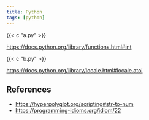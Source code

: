 ```yaml
---
title: Python
tags: [python]
---
```


{{< c "a.py" >}}

<https://docs.python.org/library/functions.html#int>

{{< c "b.py" >}}

<https://docs.python.org/library/locale.html#locale.atoi>

## References

- <https://hyperpolyglot.org/scripting#str-to-num>
- <https://programming-idioms.org/idiom/22>
